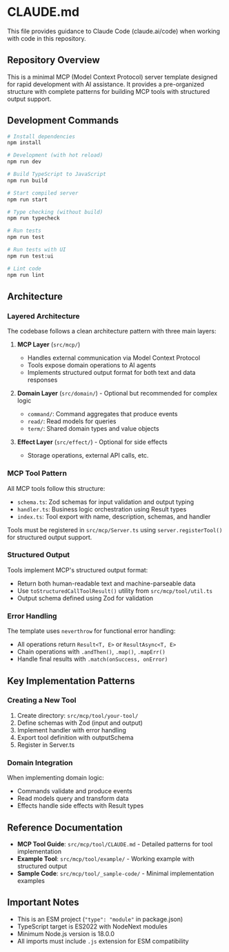 # CLAUDE.md

This file provides guidance to Claude Code (claude.ai/code) when working with code in this repository.

## Repository Overview

This is a minimal MCP (Model Context Protocol) server template designed for rapid development with AI assistance. It provides a pre-organized structure with complete patterns for building MCP tools with structured output support.

## Development Commands

```bash
# Install dependencies
npm install

# Development (with hot reload)
npm run dev

# Build TypeScript to JavaScript
npm run build

# Start compiled server
npm run start

# Type checking (without build)
npm run typecheck

# Run tests
npm run test

# Run tests with UI
npm run test:ui

# Lint code
npm run lint
```

## Architecture

### Layered Architecture

The codebase follows a clean architecture pattern with three main layers:

1. **MCP Layer** (`src/mcp/`)
   - Handles external communication via Model Context Protocol
   - Tools expose domain operations to AI agents
   - Implements structured output format for both text and data responses

2. **Domain Layer** (`src/domain/`) - Optional but recommended for complex logic
   - `command/`: Command aggregates that produce events
   - `read/`: Read models for queries  
   - `term/`: Shared domain types and value objects

3. **Effect Layer** (`src/effect/`) - Optional for side effects
   - Storage operations, external API calls, etc.

### MCP Tool Pattern

All MCP tools follow this structure:
- `schema.ts`: Zod schemas for input validation and output typing
- `handler.ts`: Business logic orchestration using Result types
- `index.ts`: Tool export with name, description, schemas, and handler

Tools must be registered in `src/mcp/Server.ts` using `server.registerTool()` for structured output support.

### Structured Output

Tools implement MCP's structured output format:
- Return both human-readable text and machine-parseable data
- Use `toStructuredCallToolResult()` utility from `src/mcp/tool/util.ts`
- Output schema defined using Zod for validation

### Error Handling

The template uses `neverthrow` for functional error handling:
- All operations return `Result<T, E>` or `ResultAsync<T, E>`
- Chain operations with `.andThen()`, `.map()`, `.mapErr()`
- Handle final results with `.match(onSuccess, onError)`

## Key Implementation Patterns

### Creating a New Tool

1. Create directory: `src/mcp/tool/your-tool/`
2. Define schemas with Zod (input and output)
3. Implement handler with error handling
4. Export tool definition with outputSchema
5. Register in Server.ts

### Domain Integration

When implementing domain logic:
- Commands validate and produce events
- Read models query and transform data
- Effects handle side effects with Result types

## Reference Documentation

- **MCP Tool Guide**: `src/mcp/tool/CLAUDE.md` - Detailed patterns for tool implementation
- **Example Tool**: `src/mcp/tool/example/` - Working example with structured output
- **Sample Code**: `src/mcp/tool/_sample-code/` - Minimal implementation examples

## Important Notes

- This is an ESM project (`"type": "module"` in package.json)
- TypeScript target is ES2022 with NodeNext modules
- Minimum Node.js version is 18.0.0
- All imports must include `.js` extension for ESM compatibility